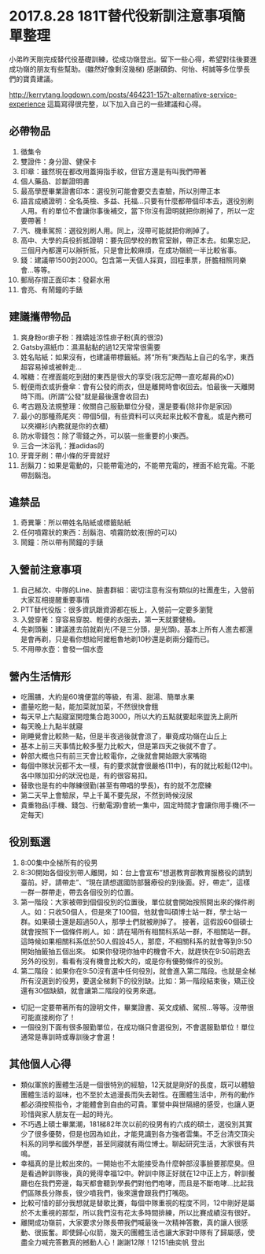 # 2017.8.28 181T替代役新訓注意事項簡單整理
小弟昨天剛完成替代役基礎訓練，從成功嶺登出。留下一些心得，希望對往後要進成功嶺的朋友有些幫助。(雖然好像剩沒幾梯)
感謝碩鈞、何怡、柯誠等多位學長們的寶貴建議。

<http://kerrytang.logdown.com/posts/464231-157t-alternative-service-experience>
這篇寫得很完整，以下加入自己的一些建議和心得。

## 必帶物品
1. 徵集令
2. 雙證件：身分證、健保卡
3. 印章：雖然現在都改用蓋拇指手紋，但官方還是有叫我們帶著
4. 個人藥品、診斷證明書
5. 最高學歷畢業證書印本：選役別可能會要交去查驗，所以別帶正本
6. 語言成績證明：全名英檢、多益、托福...只要有什麼都帶個印本去，選役別刷人用。有的單位不會讓你事後補交，當下你沒有證明就把你刷掉了，所以一定要帶著！
7. 汽、機車駕照：選役別刷人用。同上，沒帶可能就把你刷掉了。
8. 高中、大學的兵役折抵證明：要先回學校的教官室辦，帶正本去。如果忘記，三個月內都還可以辦折抵，只是會比較麻煩，在成功嶺統一半比較省事。
9. 錢：建議帶1500到2000。包含第一天個人採買，回程車票，肝膽相照同樂會...等等。
10. 郵局存摺正面印本：發薪水用
11. 會亮、有鬧鐘的手錶

## 建議攜帶物品
1. 爽身粉or痱子粉：推嬌娃涼性痱子粉(真的很涼)
2. Gatsby濕紙巾：濕濕黏黏的過12天常常很需要
3. 姓名貼紙：如果沒有，也建議帶標籤紙。將“所有”東西貼上自己的名字，東西超容易掉或被幹走...
4. 喉糖：在裡面能吃到甜的東西是很大的享受(我忘記帶一直吃鄰員的xD)
5. 輕便雨衣或折疊傘：會有公發的雨衣，但是離開時會收回去。怕最後一天離開時下雨。(所謂“公發”就是最後還會收回去)
6. 考古題及法規整理：攸關自己服勤單位分發，還是要看(除非你是家因)
7. 最小的那種燕尾夾：帶個5個，有些資料可以夾起來比較不會亂，或是內務可以夾襯衫(內務就是你的衣櫃)
8. 防水零錢包：除了零錢之外，可以裝一些重要的小東西。
9. 三合一沐浴乳：推adidas的
10. 牙膏牙刷：帶小條的牙膏就好
11. 刮鬍刀：如果是電動的，只能帶電池的，不能帶充電的，裡面不給充電。不能帶刮鬍泡。

## 違禁品
1. 奇異筆：所以帶姓名貼紙或標籤貼紙
2. 任何噴霧狀的東西：刮鬍泡、噴霧防蚊液(擦的可以)
3. 鬧鐘：所以帶有鬧鐘的手錶

## 入營前注意事項
1. 自己梯次、中隊的Line、臉書群組：密切注意有沒有類似的社團產生，入營前大家互相提醒重要事情
2. PTT替代役版：很多資訊跟資源都在板上，入營前一定要多瀏覽
3. 入營穿著：穿容易穿脫、輕便的衣服去，第一天就要健檢。
4. 先剃頭髮：建議進去前就剃光(不是三分頭，是光頭)。基本上所有人進去都還是會再剃，只是看你想給阿嬤粗魯地剃10秒還是剃兩分鐘而已。
5. 不用帶水壺：會發一個水壺

## 營內生活情形
* 吃團膳，大約是60塊便當的等級，有湯、甜湯、簡單水果
* 盡量吃飽一點，能加菜就加菜，不然很快會餓
* 每天早上六點寢室開燈集合跑3000，所以大約五點就要起來盥洗上廁所
* 每天晚上九點半就寢
* 剛睡覺會比較熱一點，但是半夜過後就會涼了，畢竟成功嶺在山丘上
* 基本上前三天事情比較多壓力比較大，但是第四天之後就不會了。
* 幹部大概也只有前三天會比較電你，之後就會開始跟大家嘴砲
* 每個中隊狀況都不太一樣，有的要求就會很嚴格(11中)，有的就比較鬆(12中)。各中隊加扣分的狀況也是，有的很容易扣。
* 替歌也是有的中隊練很勤(甚至有帶唱的學長)，有的就不怎麼練
* 第二天早上會驗尿，早上千萬不要先尿，不然到時候沒尿
* 貴重物品(手機、錢包、行動電源)會統一集中，固定時間才會讓你用手機(不一定每天)

## 役別甄選
1. 8:00集中全梯所有的役男
2. 8:30開始各個役別帶人離開，如：台上會宣布“想選教育部教育服務役的請到臺前。好，請帶走”、“現在請想選國防部醫療役的到後面。好，帶走”，這樣一群一群帶走，帶去各個役別的位置。
3. 第一階段：大家被帶到個個役別的位置後，單位就會開始按照開出來的條件刷人。如：只收50個人，但是來了100個，他就會叫碩博士站一群，學士站一群。如果碩士還是超過50人，那學士們就被刷掉了。
接著，這假設60個碩士就會按照下一個條件刷人。如：請在場所有相關科系站一群，不相關站一群。這時候如果相關科系低於50人假設45人，那麼，不相關科系的就會等到9:50開始抽籤抽五個出來。
如果你發現你抽中的機會不大，就趕快在9:50前跑去另外的役別，看看有沒有機會比較大的，或是你有優勢條件的役別。
4. 第二階段：如果你在9:50沒有選中任何役別，就會進入第二階段。也就是全梯所有沒選到的役男，要選全梯剩下的役別缺。比如：第一階段結束後，矯正役還有30個缺額，就會讓第二階段的役男來選。

* 切記一定要帶著所有的證明文件，畢業證書、英文成績、駕照...等等。沒帶很可能直接刷你了！
* 一個役別下面有很多服勤單位，在成功嶺只會選役別，不會選服勤單位！單位通常是專訓時或專訓後才會選！

## 其他個人心得
* 類似軍旅的團體生活是一個很特別的經驗，12天就是剛好的長度，既可以體驗團體生活的滋味，也不至於太過漫長而失去韌性。在團體生活中，所有的動作都必須按照指令，才能體會到自由的可貴。軍營中與世隔絕的感受，也讓人更珍惜與家人朋友在一起的時光。
* 不巧遇上碩士畢業潮，181梯82年次以前的役男有約六成的碩士，選役別其實少了很多優勢，但是也因為如此，才能見識到各方強者雲集。不乏台清交頂尖科系的同學和國外學歷，甚至同寢就有兩位博士。聊起研究生活，大家很有共鳴。
* 幸福真的是比較出來的。一開始也不太能接受為什麼幹部沒事臉要那麼臭。但是看過幹訓隊後，真的覺得幸福12中。幹訓中隊正好就在12中正上方，幹訓餐廳也在我們旁邊，每天都會聽到學長們對他們咆哮，而且是不斷咆哮...比起我們區隊長分隊長，很少噴我們，後來還會跟我們打嘴砲。
* 比較可惜的部分我想就是替歌比賽，每個中隊重視的程度不同，12中剛好是屬於不太重視的那型，所以我們沒有花太多時間排練，所以比賽成績沒有很好。
* 離開成功嶺前，大家要求分隊長帶我們喊最後一次精神答數，真的讓人很感動、很振奮。即使歸心似箭，幾天的團體生活也讓大家對中隊有了歸屬感，使盡全力喊完答數真的撼動人心！謝謝12隊！12151曲奕帆 登出
